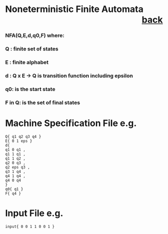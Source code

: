 # Noneterministic Finite Automata           <div style="text-align: right">[back](https://github.com/andrewkuhl/Automata)</div>

### NFA(Q,E,d,q0,F) where:
### Q : finite set of states
### E : finite alphabet
### d : Q x E -> Q is transition function including epsilon
### q0: is the start state
### F in Q: is the set of final states

# Machine Specification File e.g.
```
Q{ q1 q2 q3 q4 }
E{ 0 1 eps }
d{
q1 0 q1 ,
q1 1 q1 ,
q1 1 q2 ,
q2 0 q3 ,
q2 eps q3 ,
q3 1 q4 ,
q4 1 q4 ,
q4 0 q4 
}
q0{ q1 }
F{ q4 }
```

# Input File e.g.
```
input{ 0 0 1 1 0 0 1 }
```
